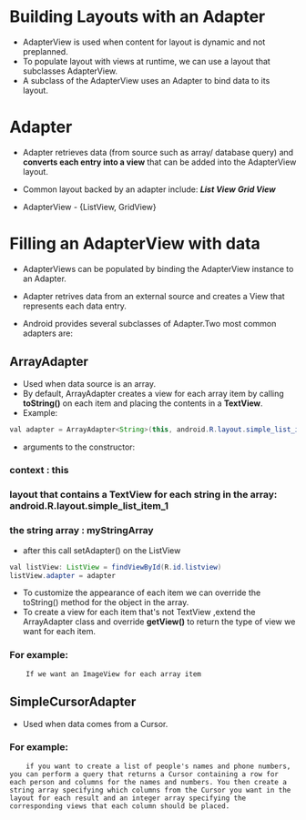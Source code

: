 # Building Layouts with an Adapter

- AdapterView is used when content for layout is dynamic and not preplanned.
- To populate layout with views at runtime, we can use a layout that subclasses AdapterView.
- A subclass of the AdapterView uses an Adapter to bind data to its layout.

# Adapter 
- Adapter retrieves data (from source such as array/ database query) and **converts each entry into a view** that can be added into the AdapterView layout.

- Common layout backed by an adapter include:
        ***List View***
        ***Grid View***
- AdapterView - {ListView, GridView}

# Filling an AdapterView with data

 - AdapterViews can be populated by binding the AdapterView instance to an Adapter.

 - Adapter retrives data from an external source and creates a View that represents each data entry.

- Android provides several subclasses of Adapter.Two most common adapters are:

## ArrayAdapter
- Used when data source is an array.
- By default, ArrayAdapter creates a view for each array item by calling **toString()** on each item and placing the contents in a **TextView**.
- Example:
```Java (Kotlin)
val adapter = ArrayAdapter<String>(this, android.R.layout.simple_list_item_1, myStringArray)
```

- arguments to the constructor:
### context : this
### layout that contains a TextView for each string in the array: android.R.layout.simple_list_item_1
### the string array : myStringArray
- after this call setAdapter() on the ListView
```Java (Kotlin)
val listView: ListView = findViewById(R.id.listview)
listView.adapter = adapter
```
- To customize the appearance of each item we can override the toString() method for the object in the array.
- To create a view for each item that's not TextView ,extend the ArrayAdapter class and override **getView()** to return the type of view we want for each item.
### For example:
        If we want an ImageView for each array item


## SimpleCursorAdapter
- Used when data comes from a Cursor.
### For example:
        if you want to create a list of people's names and phone numbers, you can perform a query that returns a Cursor containing a row for each person and columns for the names and numbers. You then create a string array specifying which columns from the Cursor you want in the layout for each result and an integer array specifying the corresponding views that each column should be placed.